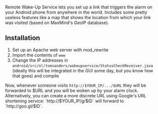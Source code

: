 Remote Wake-Up Service lets you set up a link that triggers the alarm on your Android phone from anywhere in the world. Includes some pretty useless features like a map that shows the location from which your link was visited (based on MaxMind's GeoIP database).

Installation
------------
1. Set up an Apache web server with mod_rewrite
2. Import the contents of `www`
3. Change the IP addresses in `android/src/nl/tomsanders/wakeupservice/StatusCheckReceiver.java` (ideally this will be integrated in the GUI some day, but you know how that goes) and compile

Now, whenever someone visits `http://$YOUR_IP/.../$URL` they will be forwarded to $URL and you will be woken up by your alarm clock. Alternatively, you can create a more discrete URL using Google's URL shortening service: `http://$YOUR_IP/g/$ID` will forward to `http://goo.gl/$ID`.
